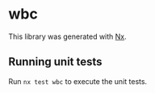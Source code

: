 # wbc

This library was generated with [Nx](https://nx.dev).

## Running unit tests

Run `nx test wbc` to execute the unit tests.

